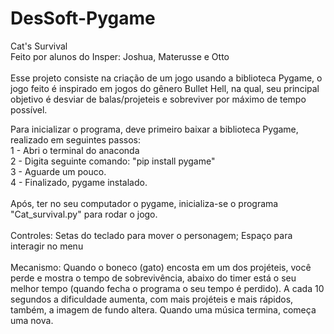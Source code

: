 # DesSoft-Pygame
Cat's Survival <br>
Feito por alunos do Insper: Joshua, Materusse e Otto <br>
<br>
Esse projeto consiste na criação de um jogo usando a biblioteca Pygame, o jogo feito é inspirado em jogos do gênero Bullet Hell, na qual, seu principal objetivo é desviar de 
balas/projeteis e sobreviver por máximo de tempo possível.

Para inicializar o programa, deve primeiro baixar a biblioteca Pygame, realizado em seguintes passos: <br>
1 - Abri o terminal do anaconda <br>
2 - Digita seguinte comando: "pip install pygame" <br>
3 - Aguarde um pouco. <br>
4 - Finalizado, pygame instalado. <br> 
<br> 
Após, ter no seu computador o pygame, inicializa-se o programa "Cat_survival.py" para rodar o jogo. <br>
<br>
Controles: Setas do teclado para mover o personagem; Espaço para interagir no menu <br>
<br>
Mecanismo: Quando o boneco (gato) encosta em um dos projéteis, você perde e mostra o tempo de sobrevivência, abaixo do timer está o seu melhor tempo (quando fecha o programa
o seu tempo é perdido).
A cada 10 segundos a dificuldade aumenta, com mais projéteis e mais rápidos, também, a imagem de fundo altera.
Quando uma música termina, começa uma nova.
